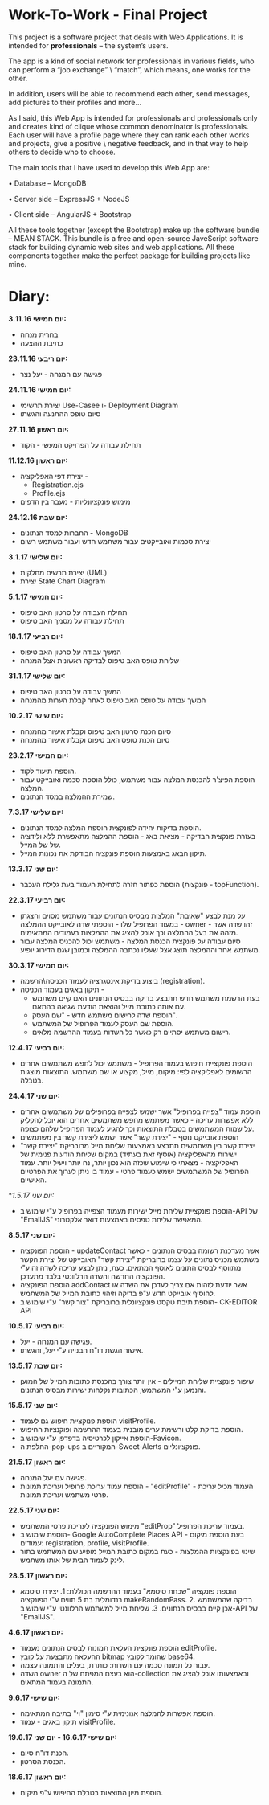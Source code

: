 # Work-To-Work - Final Project

This project is a software project that deals with Web Applications. 
It is intended for **professionals**  – the system’s users.

The app is a kind of social network for professionals in various fields, who can perform a “job exchange” \ “match”, which means, one works for the other.

In addition, users will be able to recommend each other, send messages, add pictures to their profiles and more…

As I said, this Web App is intended for professionals and professionals only and creates kind of clique whose common denominator is professionals.
Each user will have a profile page where they can rank each other works and projects, give a positive \ negative feedback, and in that way to help others to decide who to choose.

The main tools that I have used to develop this Web App are:

  •	Database – MongoDB
  
  •	Server side – ExpressJS + NodeJS
  
  •	Client side – AngularJS + Bootstrap

All these tools together (except the Bootstrap) make up the software bundle – MEAN STACK.
This bundle is a free and open-source JaveScript software stack for building dynamic web sites and web applications.
All these components together make the perfect package for building projects like mine.


# Diary:

**יום חמישי 3.11.16:**
* בחרית מנחה
* כתיבת ההצעה

**יום ריבעי 23.11.16:**
* פגישה עם המנחה - יעל נצר

**יום חמישי 24.11.16:**
* יצירת תרשימי Use-Casee ו- Deployment Diagram
* סיום טופס ההתנעה והגשתו


**יום ראשון 27.11.16:**
* תחילת עבודה על הפרויקט המעשי - הקוד

**יום ראשון 11.12.16:**
* יצירת דפי האפליקציה - 
  * Registration.ejs
  * Profile.ejs
 * מימוש פונקציונליות - מעבר בין הדפים

**יום שבת 24.12.16:**
* החברות למסד הנתונים - MongoDB
* יצירת סכמות ואובייקטים עבור משתמש חדש ועבור משתמש רשום


**יום שלישי 3.1.17:**
* יצירת תרשים מחלקות (UML) 
* יצירת State Chart Diagram

**יום חמישי 5.1.17:**

* תחילת העבודה על סרטון האב טיפוס
* תחילת עבודה על מסמך האב טיפוס

**יום רביעי 18.1.17:**

* המשך עבודה על סרטון האב טיפוס
* שליחת טופס האב טיפוס לבדיקה ראשונית אצל המנחה

**יום שלישי 31.1.17:**

* המשך עבודה על סרטון האב טיפוס
* המשך עבודה על טופס האב טיפוס לאחר קבלת הערות מהמנחה

**יום שישי 10.2.17:**

* סיום הכנת סרטון האב טיפוס וקבלת אישור מהמנחה
* סיום הכנת טופס האב טיפוס וקבלת אישור מהמנחה

**יום חמישי 23.2.17:**

* הוספת תיעוד לקוד.
* הוספת הפיצ'ר להכנסת המלצה עבור משתמש, כולל הוספת סכמה ואובייקט עבור המלצה.
* שמירת ההמלצה במסד הנתונים.

**יום שלישי 7.3.17:**

* הוספת בדיקות יחידה לפונקצית הוספת המלצה למסד הנתונים.
* בעזרת פונקצית הבדיקה - מציאת באג - הוספת ההמלצה מתאפשרת ללא ולידציה של של המייל.
* תיקון הבאג באמצעות הוספת פונקציה הבודקת את נכונות המייל.

**יום שני 13.3.17:**

* הוספת כפתור חזרה לתחילת העמוד בעת גלילת העכבר (פונקצית - topFunction).

**יום רביעי 22.3.17:**

* על מנת לבצע "שאיבת" המלצות מבסיס הנתונים עבור משתמש מסוים והצגתן במעוד הפרופיל שלו - הוספתי שדה לאובייקט ההמלצה - owner - זהו שדה אשר מזהה את בעל ההמלצה וכך אוכל להציג את ההמלצות בעמודים המתאימים.
* סיום עבודה על פונקצית הכנסת המלצה - משתמש יכול להכניס המלצה עבור משתמש אחר וההמלצה תוצג אצל שעליו נכתבה ההמלצה וכמובן שגם הדירוג יופיע.

**יום חמישי 30.3.17:**

* ביצוע בדיקת אינטגרציה לעמוד הכניסה\הרשמה (registration).
* תיקון באגים בעמוד הכניסה - 
  * בעת הרשמת משתמש חדש תתבצע בדיקה בבסיס הנתונים האם קיים משתמש עם אותה כתובת מייל והוצאת הודעת שגיאה בהתאם.
  * הוספת שדה לרישום משתמש חדש - "שם העסק".
  * הוספת שם העסק לעמוד הפרופיל של המשתמש.
  * רישום משתמש יסתיים רק כאשר כל השדות בעמוד ההרשמה מלאים.
  
**יום רביעי 12.4.17:**

* הוספת פונקציית חיפוש בעמוד הפרופיל - משתמש יכול לחפש משתמשים אחרים הרשומים לאפליקציה לפי: מיקום, מייל, מקצוע או שם משתמש. התוצאות מוצגות בטבלה.

**יום שני 24.4.17:**

* הוספת עמוד "צפייה בפרופיל" אשר ישמש לצפייה בפרופילים של משתמשים אחרים ללא אפשרות עריכה - כאשר משתמש מחפש משתמשים אחרים הוא יוכל להקליק על שמות המשתמשים בטבלת התוצאות וכך להגיע לעמוד הפרופיל שלהם כצופה.
* הוספת אובייקט נוסף - "יצירת קשר" אשר ישמש ליצירת קשר בין משתמשים
* יצירת קשר בין משתמשים תתבצע באמצעות שליחת מייל מרובריקת "יצירת קשר" ישירות מהאפליקציה (אוסיף זאת בעתיד) במקום שליחת הודעות פנימית של האפליקציה - מצאתי כי שימוש שכזה הוא נכון יותר, נח יותר ויעיל יותר.
עמוד הפרופיל של המשתמשים ישמש כעמוד פרטי - עמוד בו ניתן לערוך את הפרטיים האישיים.

**יום שני 1.5.17:*

* הוספת פונקציית שליחת מייל ישירות מעמוד הצפייה בפרופיל ע"י שימוש ב-API
של "EmailJS"
המאפשר שליחת טפסים באמצעות דואר אלקטרוני.

**יום שני 8.5.17:**

* הוספת הפונקציה - updateContact
אשר מעדכנת רשומה בבסיס הנתונים - כאשר משתמש מכניס נתונים על עצמו ברובריקת "יצירת קשר" האובייקט של יצירת הקשר מתווסף לבסיס התונים לאוסף המתאים.
כעת, ניתן לבצע עריכה לשדה זה ע"י הפונקציה החדשה והשדה הרלוונטי בלבד מתעדכן. 
* הוספת הפונקציה addContact
אשר יודעת לזהות אם צריך לעדכן את השדה או להוסיף אובייקט חדש ע"פ בדיקה וזיהוי כתובת המייל של המשתמש.
* הוספת תיבת טקסט פונקציונלית ברובריקת "צור קשר" ע"י שימוש ב-
CK-EDITOR API

**יום רביעי 10.5.17:**

* פגישה עם המנחה - יעל.
* אישור הגשת דו"ח הבנייה ע"י יעל, והגשתו.

**יום שבת 13.5.17:**

* שיפור פונקציית שליחת המיילים - אין יותר צורך בהכנסת כתובות המייל של המוען והנמען ע"י המשתמש, הכתובות נקלחות ישירות מבסיס הנתונים.

**יום שני 15.5.17:**

* הוספת פנוקציית חיפוש גם לעמוד visitProfile.
* הוספת בדיקת קלט ורשימת ערים מובנית בעמוד ההרשמה ופוקנציות החיפוש.
* הוספת אייקון לכרטיסיה בדפדפן ע"י שימוש ב-Favicon.
* החלפת ה-pop-ups המקוריים ב-Sweet-Alerts פונקציונליים.

**יום ראשון 21.5.17:**

* פגישה עם יעל המנחה.
* הוספת עמוד עריכת פרופיל ועריכת תמונות - "editProfile" - העמוד מכיל עריכת פרטי משתמש ועריכת תמונות.

**יום שני 22.5.17:**

* מימוש הפונקציה לעריכת פרטי המשתמש "editProp" בעמוד עריכת הפרופיל.
* הוספת שימוש ב- Google AutoComplete Places API בעת הוספת מיקום - עמודים: registration, profile, visitProfile.
* שינוי בפונקציות ההמלצות - כעת במקום כתובת המייל מופיע שם המשתמש בתור לינק לעמוד הבית של אותו משתמש.

**יום ראשון 28.5.17:**

* הוספת פונקציה "שכחת סיסמא" בעמוד ההרשמה הכוללת:
         1. יצירת סיסמא רנדומלית בת 5 תווים ע"י הפונקציה makeRandomPass.
         2. בדיקה שהמשתמש אכן קיים בבסיס הנתונים.
         3. שליחת מייל למשתמש הרלוונטי ע"י שימוש  ב-API של "EmailJS".

**יום ראשון 4.6.17:**

* הוספת פונקצית העלאת תמונות לבסיס הנתונים מעמוד editProfile.
* ההעלאה מתבצעת על קובץ bitmap שהומר לקובץ base64.
* עבור כל תמונה סכמה עם השדות: כותרת, בעלים והתמונה עצמה.
* השדה owner הוא בעצם המפתח של ה-collection ובאמצעותו אוכל להציג את התמונה בעמוד המתאים.

**יום שישי 9.6.17:** 

* הוספת אפשרות להמלצה אנונימית ע"י סימון "וי" בתיבה המתאימה.
* תיקון באגים - עמוד visitProfile.

**יום שישי 16.6.17 - יום שני 19.6.17:**

* הכנת דו"ח סיום.
* הכנסת הסרטון.

**יום ראשון 18.6.17:**

* הוספת מיון התוצאות בטבלת החיפוש ע"פ מיקום.


